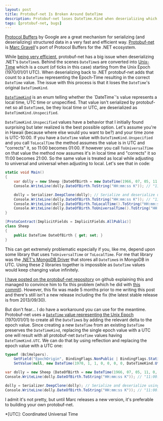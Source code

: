 ```yaml
---
layout: post
title: Protobuf-net Is Broken Around DateTime
description: Protobuf-net loses DateTime.Kind when deserializing which can mess with your DateTime values.
tags: [protobuf-net, bugs]
---
```


[Protocol Buffers](https://github.com/google/protobuf) by Google are a great mechanism for serializing (and deserializing) structured data in a very fast and efficient way. [Protobuf-net](https://github.com/mgravell/protobuf-net) is [Marc Gravell](https://twitter.com/marcgravell)'s port of Protocol Buffers for the .NET ecosystem.

While [being very efficient](http://theburningmonk.com/2011/08/performance-test-binaryformatter-vs-protobuf-net/), protobuf-net has a big issue when deserializing .NET's `DateTime`s. Behind the scenes `DateTime`s are converted into [Unix-Time](https://en.wikipedia.org/wiki/Unix_time) which is a count (of ticks in this case) starting from the Unix Epoch (1970/01/01 UTC). When deserializing back to .NET protobuf-net adds that count to a `DateTime` representing the Epoch-Time resulting in the correct `DateTime` value. The issue with this process is that it loses the `DateTime`'s original `DateTimeKind`.
<!--more-->

[`DateTimeKind`](https://msdn.microsoft.com/en-us/library/shx7s921(v=vs.110).aspx) is an enum telling whether the `DateTime`'s value represents a local time, UTC time or unspecified. That value isn't serialized by protobuf-net so all `DateTime`s, be they local time or UTC, are deserialized as `DateTimeKind.Unspecified`.

`DateTimeKind.Unspecified` values have a behavior that I initially found surprising but later realized is the best possible option. Let's assume you're in Hawaii (because where else would you want to be?) and your time zone is UTC-10:00. If you have a `DateTime` value with `DateTimeKind.Unspecified` and you call `ToLocalTime` the method assumes the value is in UTC and "corrects" it, so 11:00 becomes 01:00. If however you call `ToUniversalTime` on that value the method now assumes it's in local time and "corrects" it so 11:00 becomes 21:00. So the same value is treated as local while adjusting to universal and universal when adjusting to local. Let's see that in code:

```csharp
static void Main()
{
    var dolly = new Sheep {DateOfBirth = new DateTime(1966, 07, 05, 11, 0, 0, DateTimeKind.Utc)};
    Console.WriteLine(dolly.DateOfBirth.ToString("HH:mm:ss K")); // "11:00:00 Z" (Z means UTC)

    dolly = Serializer.DeepClone(dolly); // Serialize and deserialize using protobuf-net
    Console.WriteLine(dolly.DateOfBirth.ToString("HH:mm:ss K")); // "11:00:00" (no Z means unspecified)
    Console.WriteLine(dolly.DateOfBirth.ToLocalTime().ToString("HH:mm:ss K")); // "01:00:00 -10:00" (Hawaii timezone)
    Console.WriteLine(dolly.DateOfBirth.ToUniversalTime().ToString("HH:mm:ss K")); // "21:00:00 Z"
}

[ProtoContract(ImplicitFields = ImplicitFields.AllPublic)]
class Sheep
{
    public DateTime DateOfBirth { get; set; }
}
```

This can get extremely problematic especially if you, like me, depend upon some library that uses `ToUniversalTime` or `ToLocalTime`. For me that library was the [.NET's MongoDB Driver](https://github.com/mongodb/mongo-csharp-driver) that stores all `DateTime`s in MongoDB in UTC. Using these 2 libraries together is impossible as `DateTime` values would keep changing value infinitely.

[I have posted on the protobuf-net repository](https://github.com/mgravell/protobuf-net/issues/44#issuecomment-105433396) on github explaining this and managed to convince him to fix this problem (which he did with [this commit](https://github.com/mgravell/protobuf-net/commit/e601b359c6ae56afc159754d29f5e7d0f05a01f5)). However, this fix was made 5 months prior to me writing this post and there's still isn't a new release including the fix (the latest stable release is from 2013/09/30).

But don't fear... I do have a workaround you can use for the meantime. Protobuf-net uses a [`DateTime` value representing the Unix Epoch](https://github.com/mgravell/protobuf-net/blob/15174a09ee3223c8805b3ef81c1288879c746dfa/protobuf-net/BclHelpers.cs#L48) (1970/01/01) to create all the `DateTime`s by adding the relevant delta to the epoch value. Since creating a new `DateTime` from an existing `DateTime` preserves the `DateTimeKind`, replacing the single epoch value with a UTC one will result with all protobuf-net `DateTime` values having `DateTimeKind.UTC`. We can do that by using reflection and replacing the epoch value with a UTC one:

```csharp
typeof (BclHelpers).
    GetField("EpochOrigin", BindingFlags.NonPublic | BindingFlags.Static).
    SetValue(null, new DateTime(1970, 1, 1, 0, 0, 0, 0, DateTimeKind.Utc));

var dolly = new Sheep {DateOfBirth = new DateTime(1966, 07, 05, 11, 0, 0, DateTimeKind.Utc)};
Console.WriteLine(dolly.DateOfBirth.ToString("HH:mm:ss K")); // "11:00:00 Z" (Z means UTC)

dolly = Serializer.DeepClone(dolly); // Serialize and deserialize using protobuf-net
Console.WriteLine(dolly.DateOfBirth.ToString("HH:mm:ss K")); // "11:00:00 Z"
```

I admit it's not pretty, but until Marc releases a new version, it's preferable to building your own protobuf-net.

*[UTC]: Coordinated Universal Time